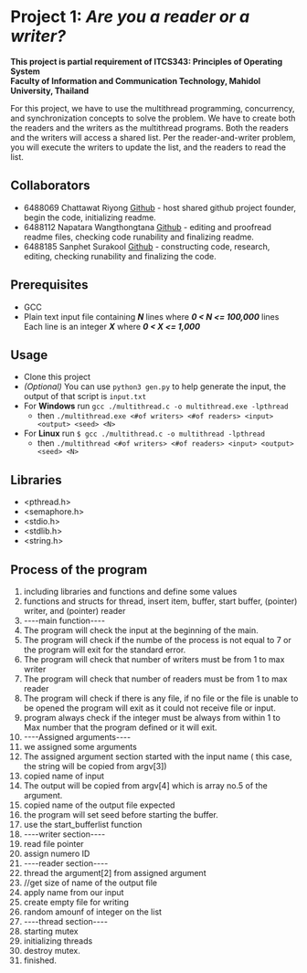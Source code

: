 # Project 1: _Are you a reader or a writer?_
__This project is partial requirement of ITCS343: Principles of Operating System__  
__Faculty of Information and Communication Technology, Mahidol University, Thailand__  

For this project, we have to use the multithread programming, concurrency, and synchronization concepts to solve the problem. We have to create both the readers and the writers as
the multithread programs. Both the readers and the writers will access a shared list. Per the reader-and-writer problem, you will execute the writers to update the list, and the readers to read the list.

## Collaborators
- 6488069 Chattawat Riyong [Github](https://github.com/derKirschbaum) - host shared github project founder, begin the code, initializing readme.
- 6488112 Napatara Wangthongtana [Github](https://github.com/PattyaWang) - editing and proofread readme files, checking code runability and finalizing readme.
- 6488185 Sanphet Surakool [Github](https://github.com/MonikaElisch) - constructing code, research, editing, checking runability and finalizing the code.

## Prerequisites
- GCC
- Plain text input file containing ***N*** lines where ***0 < N <= 100,000*** lines  
Each line is an integer ***X*** where ***0 < X <= 1,000***

## Usage
- Clone this project
- *(Optional)* You can use `python3 gen.py` to help generate the input, the output of that script is `input.txt`
- For __Windows__ run `gcc ./multithread.c -o multithread.exe -lpthread`
  - then `./multithread.exe <#of writers> <#of readers> <input> <output> <seed> <N>`
- For __Linux__ run `$ gcc ./multithread.c -o multithread -lpthread`
  - then `./multithread <#of writers> <#of readers> <input> <output> <seed> <N>`
 
 ## Libraries
 - <pthread.h>  
 - <semaphore.h>  
 - <stdio.h>  
 - <stdlib.h>  
 - <string.h>  

## Process of the program
1. including libraries and functions and define some values
2. functions and structs for thread, insert item, buffer, start buffer, (pointer) writer, and (pointer) reader
3. ----main function----
4. The program will check the input at the beginning of the main.
5. The program will check if the numbe of the process is not equal to 7 or the program will exit for the standard error.
6. The program will check that number of writers must be from 1 to max writer
7. The program will check that number of readers must be from 1 to max reader
8. The program will check if there is any file, if no file or the file is unable to be opened the program will exit as it could not receive file or input.
9. program always check if the integer must be always from within 1 to Max number that the program defined or it will exit.
10. ----Assigned arguments----
11. we assigned some arguments
12. The assigned argument section started with the input name ( this case, the string will be copied from argv[3])
13. copied name of input
14. The output will be copied from argv[4] which is array no.5 of the argument.
15. copied name of the output file expected
16. the program will set seed before starting the buffer.
17. use the start_bufferlist function
18. ----writer section----
19. read file pointer
20. assign numero ID
21. ----reader section----
22. thread the argument[2] from assigned argument
23. //get size of name of the output file
24. apply name from our input
25. create empty file for writing
26. random amounf of integer on the list
27. ----thread section----
28. starting mutex
29. initializing threads
30. destroy mutex.
31. finished.

